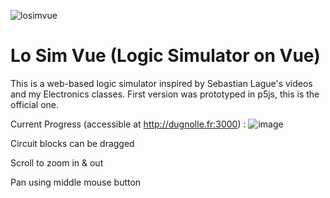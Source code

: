 ![losimvue](https://github.com/user-attachments/assets/800f7ec9-cd9a-476a-91c9-d065722bb456)
# Lo Sim Vue (Logic Simulator on Vue)

This is a web-based logic simulator inspired by Sebastian Lague's videos and my Electronics classes.
First version was prototyped in p5js, this is the official one.

Current Progress (accessible at http://dugnolle.fr:3000) :
![image](https://github.com/user-attachments/assets/efe0753a-a85b-4f87-8576-8b5be3ed82a0)

Circuit blocks can be dragged

Scroll to zoom in & out

Pan using middle mouse button
